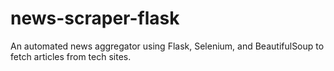 # news-scraper-flask
An automated news aggregator using Flask, Selenium, and BeautifulSoup to fetch articles from tech sites.

